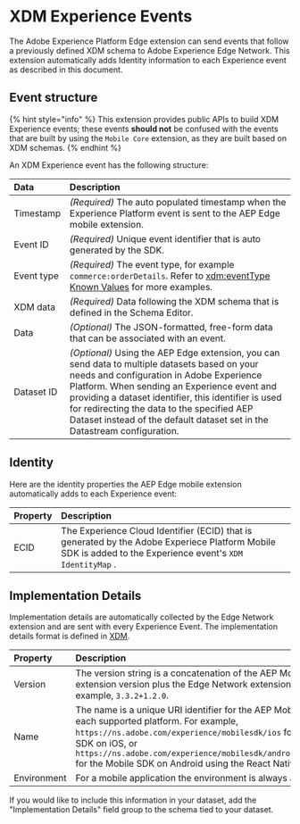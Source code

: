 # XDM Experience Events

The Adobe Experience Platform Edge extension can send events that follow a previously defined XDM schema to Adobe Experience Edge Network. This extension automatically adds Identity information to each Experience event as described in this document.

## Event structure

{% hint style="info" %}
This extension provides public APIs to build XDM Experience events; these events **should not** be confused with the events that are built by using the `Mobile Core` extension, as they are built based on XDM schemas.
{% endhint %}

An XDM Experience event has the following structure:

| Data | Description |
| :--- | :--- |
| Timestamp | _\(Required\)_ The auto populated timestamp when the Experience Platform event is sent to the AEP Edge mobile extension. |
| Event ID | _\(Required\)_ Unique event identifier that is auto generated by the SDK. |
| Event type | _\(Required\)_ The event type, for example `commerce:orderDetails`. Refer to [xdm:eventType Known Values](https://github.com/adobe/xdm/blob/master/docs/reference/classes/experienceevent.schema.md#xdmeventtype-known-values) for more examples. |
| XDM data | _\(Required\)_ Data following the XDM schema that is defined in the Schema Editor. |
| Data | _\(Optional\)_ The JSON-formatted, free-form data that can be associated with an event. |
| Dataset ID | _\(Optional\)_ Using the AEP Edge extension, you can send data to multiple datasets based on your needs and configuration in Adobe Experience Platform. When sending an Experience event and providing a dataset identifier, this identifier is used for redirecting the data to the specified AEP Dataset instead of the default dataset set in the Datastream configuration. |

## Identity

Here are the identity properties the AEP Edge mobile extension automatically adds to each Experience event:

| Property | Description |
| :--- | :--- |
| ECID | The Experience Cloud Identifier \(ECID\)  that is generated by the Adobe Experiece Platform Mobile SDK is added to the Experience event's `XDM IdentityMap` . |

## Implementation Details

Implementation details are automatically collected by the Edge Network extension and are sent with every Experience Event. The implementation details format is defined in [XDM](https://github.com/adobe/xdm/blob/master/components/datatypes/industry-verticals/implementationdetails.schema.json).

| Property | Description |
| :--- | :--- |
| Version | The version string is a concatenation of the AEP Mobile Core extension version plus the Edge Network extension version. For example, `3.3.2+1.2.0`. |
| Name | The name is a unique URI identifier for the AEP Mobile SDK on each supported platform. For example, `https://ns.adobe.com/experience/mobilesdk/ios` for the Mobile SDK on iOS, or `https://ns.adobe.com/experience/mobilesdk/android/reactnative` for the Mobile SDK on Android using the React Native wrapper. |
| Environment | For a mobile application the environment is always `app`.|

If you would like to include this information in your dataset, add the "Implementation Details" field group to the schema tied to your dataset.

